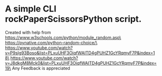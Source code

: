 # A simple CLI rockPaperScissorsPython script.
Created with help from https://www.w3schools.com/python/module_random.asp\
https://pynative.com/python-random-choice/\
https://www.youtube.com/watch?v=P9sIg93Boso&list=PLxuUHF3OiqfWAITD4gPUHZ1GcYRqmyF7P&index=18\
https://www.youtube.com/watch?v=J8dkgM8Mck0&list=PLxuUHF3OiqfWAITD4gPUHZ1GcYRqmyF7P&index=19\
Any Feedback is appreciated
